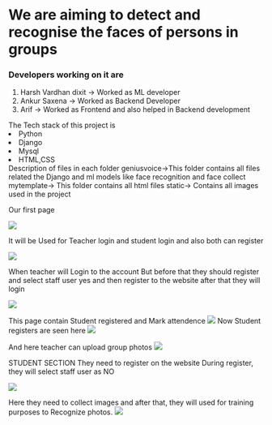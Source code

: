 
<h1>We are aiming to detect and recognise the faces of persons in groups</h1>
<h3> Developers working on it are </h3>
<ol>
<li> Harsh Vardhan dixit -> Worked as ML developer</li>
<li> Ankur Saxena -> Worked as Backend Developer</li>
<li> Arif -> Worked as Frontend and also helped in Backend development </li>
</ol>
The Tech stack of this project is 
<li> Python</li>
<li> Django  </li>
<li> Mysql  </li>
<li> HTML,CSS  </li>
Description of files in each folder
geniusvoice->This folder contains all files related the Django and ml models like face recognition and face collect
mytemplate-> This folder contains all html files
static-> Contains all images used in the project

Our first page

<img src="https://github.com/ankur724/face_detect_app_project/assets/96392974/fa09f3f2-2de9-4ee5-a637-b5bf57ed1e1e">

It will be Used for Teacher login and student login and also both can register

<img src="https://github.com/ankur724/face_detect_app_project/assets/96392974/8a2f6375-9c4a-42b2-a3fd-ba8413bb4057">

When teacher will Login to the account But before that they should register and select staff user yes and then register to the website after that they will login

<img src="https://github.com/ankur724/face_detect_app_project/assets/96392974/f4eb7d66-d545-4ea4-959a-824c4f12ebfa">

This page contain Student registered and Mark attendence
<img src="https://github.com/ankur724/face_detect_app_project/assets/96392974/89c854d8-2e2a-4070-b11a-f5c6e0237cd8)
">
Now Student registers are seen here
<img src="https://github.com/ankur724/face_detect_app_project/assets/96392974/6ff4bea5-676f-49fe-b6f3-5494e6f2dd7c">


And here teacher can upload group photos
<img src="https://github.com/ankur724/face_detect_app_project/assets/96392974/4c4cdb80-fe6d-4179-835e-44c4beada131">



STUDENT SECTION
They need to register on the website
During register, they will select staff user as NO

<img src="https://github.com/ankur724/face_detect_app_project/assets/96392974/8a2f6375-9c4a-42b2-a3fd-ba8413bb4057">

Here they need to collect images and after that, they will used for training purposes to Recognize photos.
<img src="https://github.com/ankur724/face_detect_app_project/assets/96392974/9114eb53-d9a0-4dde-962a-4f6f84700d0a">
 
